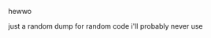 hewwo

just a random dump for random code i'll probably never use
<!---
coreldog/coreldog is a ✨ special ✨ repository because its `README.md` (this file) appears on your GitHub profile.
You can click the Preview link to take a look at your changes.
--->
